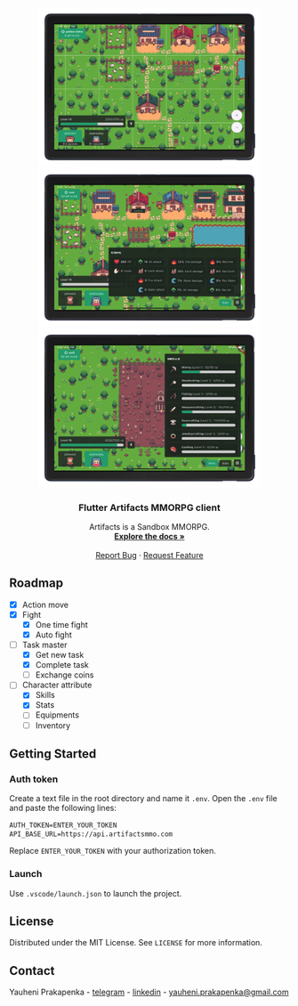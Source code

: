 <div align="center">
 <img src="images/screen-1.png" width="400">   <img src="images/screen-2.png" width="400">
 <img src="images/screen-3.png" width="400">

  <h3 align="center">Flutter Artifacts MMORPG client</h3>

  <p align="center">
    Artifacts is a Sandbox MMORPG.
    <br />
    <a href="https://docs.artifactsmmo.com/"><strong>Explore the docs »</strong></a>
    <br />
    <br />
    <!-- <a href="https://artifactsmmo.com/client">View Demo</a> -->
    <a href="https://github.com/yauheniprakapenka/flutter_artifactsmmo_client/issues/new?assignees=&labels=&projects=&template=bug_report.md&title=">Report Bug</a>
    ·
    <a href="https://github.com/yauheniprakapenka/flutter_artifactsmmo_client/issues/new?assignees=&labels=&projects=&template=feature_request.md&title=">Request Feature</a>
  </p>
</div>

## Roadmap

- [x] Action move
- [x] Fight
  - [x] One time fight
  - [x] Auto fight
- [ ] Task master
  - [x] Get new task
  - [x] Complete task
  - [ ] Exchange coins
- [ ] Character attribute
  - [x] Skills
  - [x] Stats
  - [ ] Equipments
  - [ ] Inventory
## Getting Started

### Auth token

Create a text file in the root directory and name it `.env`.
Open the `.env` file and paste the following lines:

```
AUTH_TOKEN=ENTER_YOUR_TOKEN
API_BASE_URL=https://api.artifactsmmo.com
```

Replace `ENTER_YOUR_TOKEN` with your authorization token.

### Launch

Use `.vscode/launch.json` to launch the project.

## License

Distributed under the MIT License. See `LICENSE` for more information.

## Contact

Yauheni Prakapenka - [telegram](https://t.me/yauheniprakapenka) - [linkedin](https://www.linkedin.com/in/yauheni-prakapenka/) -  yauheni.prakapenka@gmail.com
